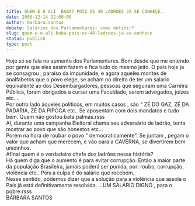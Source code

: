 ```yaml
---
title: QUEM É O ALI  BABA? POIS OS 40 LADRÕES JÁ SE CONHEÇE.
date: 2006-12-14 22:00:00
author: barbara.santos
debate: Salários dos Parlamentares: como definir?
slug: quem-e-o-ali-baba-pois-os-40-ladroes-ja-se-conhece
status: publish 
type: post
---
```


Hoje só se fala no aumento dos Parlamentares. Bom desde que me entendo por gente que eles assim fazem e fica tudo do mesmo jeito. O país hoje ja se consagrou , paraíso da impunidade, e agora aqueles montes de analfabetos que o povo elege, se acham no direito de ter um salário equivalente ao dos Desembargadores, pessoas que seguiram uma Carreira Pública, foram obrigados a cursar uma Faculdade, serem advogados, juízes etc....  
Por outro lado áqueles políticos, em muitos casos , são " ZÉ DO GAZ, ZÉ DA PADARIA, ZÉ DA PIPOCA etc.. Se aposentam com dois mandatos e tudo bem. Quem não gostou bata palmas.rsss  
Aí, durante uma campanha Eleitoral chama seu adversário de ladrão, tenta mostrar ao povo que são honestos etc...  
Porém na hora de roubar o povo " democraticamente". Se juntam , pegam o valor que acham que merecem, e vão para a CAVERNA, se divertirem bem unidinhos.  
Afinal quem é o verdadeiro chefe dos ladrões nessa história?  
Há quem diga que o aumento é para evitar corrupção. Então a maior parte da população Brasileira, jamais poderá ser punida, por: roubo, corrupção, violência etc.. Pois a culpa é do salário que recebem.  
Nesse sentido, podemos dizer que a solução para a violência que assola o País já está definitivamente resolvida. ...UM SALÁRIO DIGNO , para o pobre.rsss  
BÁRBARA SANTOS  
  

